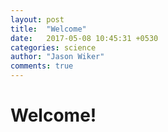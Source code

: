 ```yaml
---
layout: post
title:  "Welcome"
date:   2017-05-08 10:45:31 +0530
categories: science
author: "Jason Wiker"
comments: true
---
```


# Welcome!

